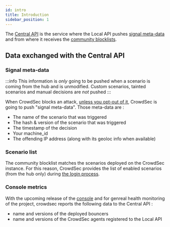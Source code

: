 ```yaml
---
id: intro
title: Introduction
sidebar_position: 1
---
```


The [Central API](https://crowdsecurity.github.io/api_doc/capi/) is the service where the Local API pushes [signal meta-data](https://crowdsecurity.github.io/api_doc/capi/#/watchers/post_signals) and from where it receives the [community blocklists](https://crowdsecurity.github.io/api_doc/capi/#/bouncers/get_decisions_stream).

## Data exchanged with the Central API

### Signal meta-data


:::info
This information is *only* going to be pushed when a scenario is coming from the hub and is unmodified. Custom scenarios, tainted scenarios and manual decisions are *not* pushed
:::

When CrowdSec blocks an attack, [unless you opt-out of it](/u/troubleshooting/intro#how-to-disable-the-central-api), CrowdSec is going to push "signal meta-data". Those meta-data are :
 - The name of the scenario that was triggered
 - The hash & version of the scenario that was triggered
 - The timestamp of the decision
 - Your machine_id
 - The offending IP address (along with its geoloc info when available)


### Scenario list

The community blocklist matches the scenarios deployed on the CrowdSec instance. For this reason, CrowdSec provides the list of enabled scenarios (from the hub only) during [the login process](https://crowdsecurity.github.io/api_doc/capi/#/watchers/post_watchers_login).

### Console metrics

With the upcoming release of the [console](https://app.crowdsec.net) and for genreal health monitoring of the project, crowdsec reports the following data to the Central API :
 - name and versions of the deployed bouncers
 - name and versions of the CrowdSec agents registered to the Local API




